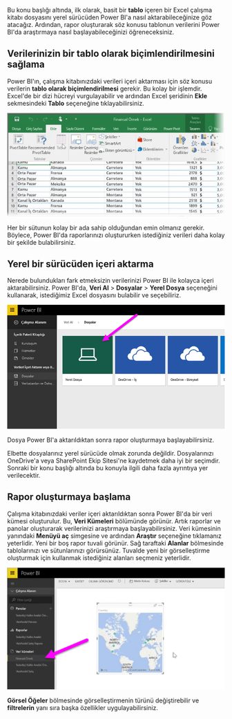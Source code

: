 Bu konu başlığı altında, ilk olarak, basit bir **tablo** içeren bir Excel çalışma kitabı dosyasını yerel sürücüden Power BI'a nasıl aktarabileceğinize göz atacağız. Ardından, rapor oluşturarak söz konusu tablonun verilerini Power BI'da araştırmaya nasıl başlayabileceğinizi öğreneceksiniz.

## <a name="make-sure-your-data-is-formatted-as-a-table"></a>Verilerinizin bir tablo olarak biçimlendirilmesini sağlama
Power BI'ın, çalışma kitabınızdaki verileri içeri aktarması için söz konusu verilerin **tablo olarak biçimlendirilmesi** gerekir. Bu kolay bir işlemdir. Excel'de bir dizi hücreyi vurgulayabilir ve ardından Excel şeridinin **Ekle** sekmesindeki **Tablo** seçeneğine tıklayabilirsiniz.

![](media/5-2-upload-excel/5-2_1.png)

Her bir sütunun kolay bir ada sahip olduğundan emin olmanız gerekir. Böylece, Power BI'da raporlarınızı oluştururken istediğiniz verileri daha kolay bir şekilde bulabilirsiniz.

## <a name="import-from-a-local-drive"></a>Yerel bir sürücüden içeri aktarma
Nerede bulundukları fark etmeksizin verilerinizi Power BI ile kolayca içeri aktarabilirsiniz. Power BI'da, **Veri Al** > **Dosyalar** > **Yerel Dosya** seçeneğini kullanarak, istediğimiz Excel dosyasını bulabilir ve seçebiliriz.

![](media/5-2-upload-excel/5-2_2.png)

Dosya Power BI'a aktarıldıktan sonra rapor oluşturmaya başlayabilirsiniz.

Elbette dosyalarınız yerel sürücüde olmak zorunda değildir. Dosyalarınızı OneDrive'a veya SharePoint Ekip Sitesi'ne kaydetmek daha iyi bir seçimdir. Sonraki bir konu başlığı altında bu konuyla ilgili daha fazla ayrıntıya yer verilecektir.

## <a name="start-creating-reports"></a>Rapor oluşturmaya başlama
Çalışma kitabınızdaki veriler içeri aktarıldıktan sonra Power BI'da bir veri kümesi oluşturulur. Bu, **Veri Kümeleri** bölümünde görünür. Artık raporlar ve panolar oluşturarak verilerinizi araştırmaya başlayabilirsiniz. Veri kümesinin yanındaki **Menüyü aç** simgesine ve ardından **Araştır** seçeneğine tıklamanız yeterlidir. Yeni bir boş rapor tuvali görünür. Sağ taraftaki **Alanlar** bölmesinde tablolarınızı ve sütunlarınızı görürsünüz. Tuvalde yeni bir görselleştirme oluşturmak için kullanmak istediğiniz alanları seçmeniz yeterlidir.

![](media/5-2-upload-excel/5-2_3.png)

**Görsel Öğeler** bölmesinde görselleştirmenin türünü değiştirebilir ve **filtrelerin** yanı sıra başka özellikler uygulayabilirsiniz.

